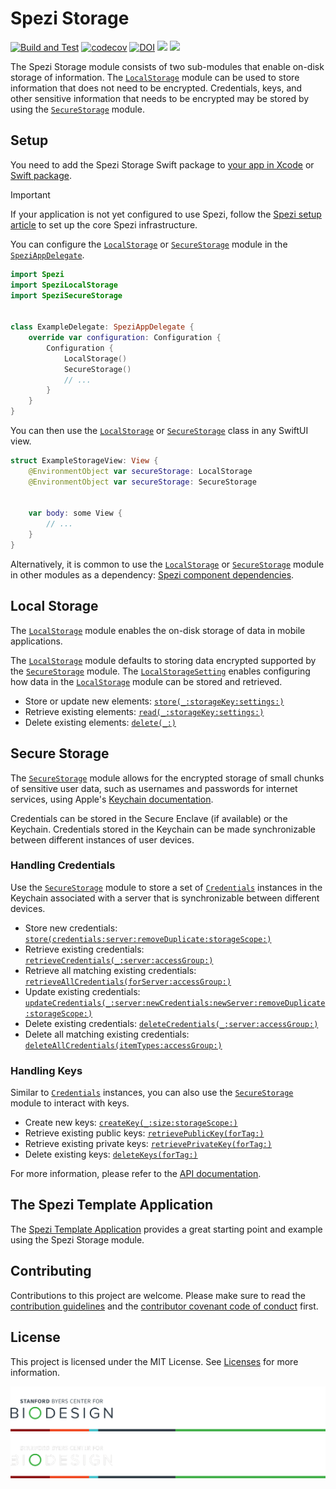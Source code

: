 <!--

This source file is part of the Stanford Spezi open-source project.

SPDX-FileCopyrightText: 2022 Stanford University and the project authors (see CONTRIBUTORS.md)

SPDX-License-Identifier: MIT
  
-->

# Spezi Storage

[![Build and Test](https://github.com/StanfordSpezi/SpeziStorage/actions/workflows/build-and-test.yml/badge.svg)](https://github.com/StanfordSpezi/SpeziStorage/actions/workflows/build-and-test.yml)
[![codecov](https://codecov.io/gh/StanfordSpezi/SpeziStorage/branch/main/graph/badge.svg?token=XJ8IJuc0hj)](https://codecov.io/gh/StanfordSpezi/SpeziStorage)
[![DOI](https://zenodo.org/badge/DOI/10.5281/zenodo.7804028.svg)](https://doi.org/10.5281/zenodo.7804028)
[![](https://img.shields.io/endpoint?url=https%3A%2F%2Fswiftpackageindex.com%2Fapi%2Fpackages%2FStanfordSpezi%2FSpeziStorage%2Fbadge%3Ftype%3Dswift-versions)](https://swiftpackageindex.com/StanfordSpezi/SpeziStorage)
[![](https://img.shields.io/endpoint?url=https%3A%2F%2Fswiftpackageindex.com%2Fapi%2Fpackages%2FStanfordSpezi%2FSpeziStorage%2Fbadge%3Ftype%3Dplatforms)](https://swiftpackageindex.com/StanfordSpezi/SpeziStorage)

The Spezi Storage module consists of two sub-modules that enable on-disk storage of information.
The  [`LocalStorage`](https://swiftpackageindex.com/stanfordspezi/spezistorage/documentation/spezilocalstorage/localstorage) module can be used to store information that does not need to be encrypted.
Credentials, keys, and other sensitive information that needs to be encrypted may be stored by using the [`SecureStorage`](https://swiftpackageindex.com/StanfordSpezi/SpeziStorage/documentation/spezisecurestorage) module.


## Setup

You need to add the Spezi Storage Swift package to
[your app in Xcode](https://developer.apple.com/documentation/xcode/adding-package-dependencies-to-your-app#) or
[Swift package](https://developer.apple.com/documentation/xcode/creating-a-standalone-swift-package-with-xcode#Add-a-dependency-on-another-Swift-package).

> [!IMPORTANT]
> If your application is not yet configured to use Spezi, follow the [Spezi setup article](https://swiftpackageindex.com/stanfordspezi/spezi/documentation/spezi/initial-setup) to set up the core Spezi infrastructure.

You can configure the [`LocalStorage`](https://swiftpackageindex.com/stanfordspezi/spezistorage/documentation/spezilocalstorage/localstorage) or [`SecureStorage`](https://swiftpackageindex.com/StanfordSpezi/SpeziStorage/documentation/spezisecurestorage) module in the [`SpeziAppDelegate`](https://swiftpackageindex.com/stanfordspezi/spezi/documentation/spezi/speziappdelegate).
```swift
import Spezi
import SpeziLocalStorage
import SpeziSecureStorage


class ExampleDelegate: SpeziAppDelegate {
    override var configuration: Configuration {
        Configuration {
            LocalStorage()
            SecureStorage()
            // ...
        }
    }
}
```

You can then use the [`LocalStorage`](https://swiftpackageindex.com/stanfordspezi/spezistorage/documentation/spezilocalstorage/localstorage) or [`SecureStorage`](https://swiftpackageindex.com/StanfordSpezi/SpeziStorage/documentation/spezisecurestorage) class in any SwiftUI view.

```swift
struct ExampleStorageView: View {
    @EnvironmentObject var secureStorage: LocalStorage
    @EnvironmentObject var secureStorage: SecureStorage
    
    
    var body: some View {
        // ...
    }
}
```

Alternatively, it is common to use the [`LocalStorage`](https://swiftpackageindex.com/stanfordspezi/spezistorage/documentation/spezilocalstorage/localstorage) or [`SecureStorage`](https://swiftpackageindex.com/StanfordSpezi/SpeziStorage/documentation/spezisecurestorage) module in other modules as a dependency: [Spezi component dependencies](https://swiftpackageindex.com/stanfordspezi/spezi/documentation/spezi/component#Dependencies).


## Local Storage

The [`LocalStorage`](https://swiftpackageindex.com/stanfordspezi/spezistorage/documentation/spezilocalstorage/localstorage) module enables the on-disk storage of data in mobile applications.

The [`LocalStorage`](https://swiftpackageindex.com/stanfordspezi/spezistorage/documentation/spezilocalstorage/localstorage) module defaults to storing data encrypted supported by the [`SecureStorage`](https://swiftpackageindex.com/StanfordSpezi/SpeziStorage/documentation/spezisecurestorage) module.
The [`LocalStorageSetting`](https://swiftpackageindex.com/stanfordspezi/spezistorage/documentation/spezilocalstorage/localstoragesetting) enables configuring how data in the [`LocalStorage`](https://swiftpackageindex.com/stanfordspezi/spezistorage/documentation/spezilocalstorage/localstorage) module can be stored and retrieved.

- Store or update new elements: [`store(_:storageKey:settings:)`](https://swiftpackageindex.com/stanfordspezi/spezistorage/documentation/spezilocalstorage/localstorage/store(_:storagekey:settings:))
- Retrieve existing elements: [`read(_:storageKey:settings:)`](https://swiftpackageindex.com/stanfordspezi/spezistorage/documentation/spezilocalstorage/localstorage/read(_:storagekey:settings:))
- Delete existing elements: [`delete(_:)`](https://swiftpackageindex.com/stanfordspezi/spezistorage/documentation/spezilocalstorage/localstorage/delete(_:))


## Secure Storage

The [`SecureStorage`](https://swiftpackageindex.com/StanfordSpezi/SpeziStorage/documentation/spezisecurestorage) module allows for the encrypted storage of small chunks of sensitive user data, such as usernames and passwords for internet services, using Apple's [Keychain documentation](https://developer.apple.com/documentation/security/keychain_services/keychain_items/using_the_keychain_to_manage_user_secrets). 

Credentials can be stored in the Secure Enclave (if available) or the Keychain. Credentials stored in the Keychain can be made synchronizable between different instances of user devices.

### Handling Credentials

Use the [`SecureStorage`](https://swiftpackageindex.com/StanfordSpezi/SpeziStorage/documentation/spezisecurestorage) module to store a set of [`Credentials`](https://swiftpackageindex.com/stanfordspezi/spezistorage/documentation/spezisecurestorage/credentials) instances in the Keychain associated with a server that is synchronizable between different devices.

- Store new credentials: [`store(credentials:server:removeDuplicate:storageScope:)`](https://swiftpackageindex.com/stanfordspezi/spezistorage/documentation/spezisecurestorage/securestorage/store(credentials:server:removeduplicate:storagescope:))
- Retrieve existing credentials: [`retrieveCredentials(_:server:accessGroup:)`](https://swiftpackageindex.com/stanfordspezi/spezistorage/documentation/spezisecurestorage/securestorage/retrievecredentials(_:server:accessgroup:))
- Retrieve all matching existing credentials: [`retrieveAllCredentials(forServer:accessGroup:)`](https://swiftpackageindex.com/stanfordspezi/spezistorage/documentation/spezisecurestorage/securestorage/retrieveallcredentials(forserver:accessgroup:))
- Update existing credentials: [`updateCredentials(_:server:newCredentials:newServer:removeDuplicate:storageScope:)`](https://swiftpackageindex.com/stanfordspezi/spezistorage/documentation/spezisecurestorage/securestorage/updatecredentials(_:server:newcredentials:newserver:removeduplicate:storagescope:))
- Delete existing credentials: [`deleteCredentials(_:server:accessGroup:)`](https://swiftpackageindex.com/stanfordspezi/spezistorage/documentation/spezisecurestorage/securestorage/deletecredentials(_:server:accessgroup:))
- Delete all matching existing credentials: [`deleteAllCredentials(itemTypes:accessGroup:)`](https://swiftpackageindex.com/stanfordspezi/spezistorage/documentation/spezisecurestorage/securestorage/deleteallcredentials(itemtypes:accessgroup:))


### Handling Keys

Similar to [`Credentials`](https://swiftpackageindex.com/stanfordspezi/spezistorage/documentation/spezisecurestorage/credentials) instances, you can also use the [`SecureStorage`](https://swiftpackageindex.com/StanfordSpezi/SpeziStorage/documentation/spezisecurestorage) module to interact with keys.

- Create new keys: [`createKey(_:size:storageScope:)`](https://swiftpackageindex.com/stanfordspezi/spezistorage/documentation/spezisecurestorage/securestorage/createkey(_:size:storagescope:))
- Retrieve existing public keys: [`retrievePublicKey(forTag:)`](https://swiftpackageindex.com/stanfordspezi/spezistorage/documentation/spezisecurestorage/securestorage/retrievepublickey(fortag:))
- Retrieve existing private keys: [`retrievePrivateKey(forTag:)`](https://swiftpackageindex.com/stanfordspezi/spezistorage/documentation/spezisecurestorage/securestorage/retrieveprivatekey(fortag:))
- Delete existing keys: [`deleteKeys(forTag:)`](https://swiftpackageindex.com/stanfordspezi/spezistorage/documentation/spezisecurestorage/securestorage/deletekeys(fortag:))

For more information, please refer to the [API documentation](https://swiftpackageindex.com/StanfordSpezi/SpeziStorage/documentation).


## The Spezi Template Application

The [Spezi Template Application](https://github.com/StanfordSpezi/SpeziTemplateApplication) provides a great starting point and example using the Spezi Storage module.


## Contributing

Contributions to this project are welcome. Please make sure to read the [contribution guidelines](https://github.com/StanfordSpezi/.github/blob/main/CONTRIBUTING.md) and the [contributor covenant code of conduct](https://github.com/StanfordSpezi/.github/blob/main/CODE_OF_CONDUCT.md) first.


## License

This project is licensed under the MIT License. See [Licenses](https://github.com/StanfordSpezi/SpeziStorage/tree/main/LICENSES) for more information.

![Spezi Footer](https://raw.githubusercontent.com/StanfordSpezi/.github/main/assets/FooterLight.png#gh-light-mode-only)
![Spezi Footer](https://raw.githubusercontent.com/StanfordSpezi/.github/main/assets/FooterDark.png#gh-dark-mode-only)
